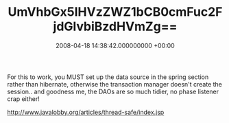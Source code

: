 ﻿---
layout: post
title: !binary |-
  UmVhbGx5IHVzZWZ1bCB0cmFuc2FjdGlvbiBzdHVmZg==
wordpress_id: 16
wordpress_url: !binary |-
  aHR0cDovL2phbWVzYW5kY2xhcmUubmV0L2xpZmUvP3A9MTY=
date: 2008-04-18 14:38:42.000000000 +00:00
---
For this to work, you MUST set up the data source in the spring section rather than hibernate, otherwise the transaction manager doesn't create the session.. and goodness me, the DAOs are so much tidier, no phase listener crap either!

http://www.javalobby.org/articles/thread-safe/index.jsp

